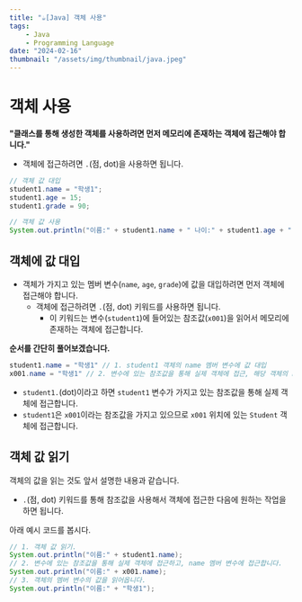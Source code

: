 ```yaml
---
title: "☕️[Java] 객체 사용"
tags:
    - Java
    - Programming Language
date: "2024-02-16"
thumbnail: "/assets/img/thumbnail/java.jpeg"
---
```


# 객체 사용

**"클래스를 통해 생성한 객체를 사용하려면 먼저 메모리에 존재하는 객체에 접근해야 합니다."**
* 객체에 접근하려면 `.`(점, dot)을 사용하면 됩니다.

```java
// 객체 값 대입
student1.name = "학생1";
student1.age = 15;
student1.grade = 90;

// 객체 값 사용
System.out.println("이름:" + student1.name + " 나이:" + student1.age + " 성적:" + student1.grade);
```

## 객체에 값 대입
* 객체가 가지고 있는 멤버 변수(`name`, `age`, `grade`)에 값을 대입하려면 먼저 객체에 접근해야 합니다.
    * 객체에 접근하려면 `.`(점, dot) 키워드를 사용하면 됩니다.
        * 이 키워드는 변수(`student1`)에 들어있는 참조값(`x001`)을 읽어서 메모리에 존재하는 객체에 접근합니다.

**순서를 간단히 풀어보겠습니다.**
```java
student1.name = "학생1" // 1. student1 객체의 name 멤버 변수에 값 대입
x001.name = "학생1" // 2. 변수에 있는 참조값을 통해 실제 객체에 접근, 해당 객체의 name 멤버 변수에 값 대입
```

* `student1.`(dot)이라고 하면 `student1` 변수가 가지고 있는 참조값을 통해 실제 객체에 접근합니다.
* `student1`은 `x001`이라는 참조값을 가지고 있으므로 `x001` 위치에 있는 `Student` 객체에 접근합니다.

## 객체 값 읽기
객체의 값을 읽는 것도 앞서 설명한 내용과 같습니다.
* `.`(점, dot) 키워드를 통해 참조값을 사용해서 객체에 접근한 다음에 원하는 작업을 하면 됩니다.

아래 예시 코드를 봅시다.
```java
// 1. 객체 값 읽기.
System.out.println("이름:" + student1.name);
// 2. 변수에 있는 참조값을 통해 실제 객체에 접근하고, name 멤버 변수에 접근합니다.
System.out.println("이름:" + x001.name);
// 3. 객체의 멤버 변수의 값을 읽어옵니다.
System.out.println("이름:" + "학생1");
```
